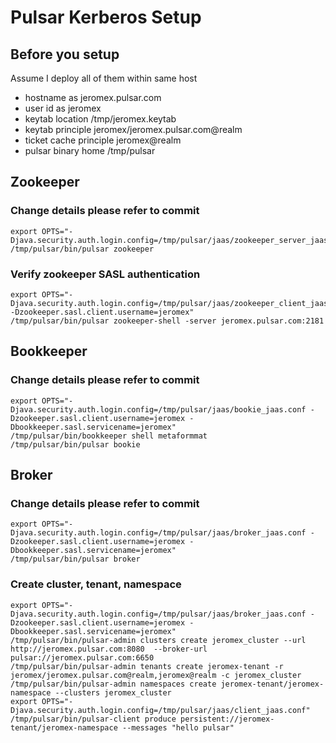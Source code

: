 # Pulsar Kerberos Setup

## Before you setup

Assume I deploy all of them within same host

* hostname as jeromex.pulsar.com
* user id as jeromex
* keytab location /tmp/jeromex.keytab
* keytab principle jeromex/jeromex.pulsar.com@realm
* ticket cache principle jeromex@realm
* pulsar binary home /tmp/pulsar

## Zookeeper

### Change details please refer to commit

```
export OPTS="-Djava.security.auth.login.config=/tmp/pulsar/jaas/zookeeper_server_jaas.conf"
/tmp/pulsar/bin/pulsar zookeeper
```
### Verify zookeeper SASL authentication

```
export OPTS="-Djava.security.auth.login.config=/tmp/pulsar/jaas/zookeeper_client_jaas.conf -Dzookeeper.sasl.client.username=jeromex"
/tmp/pulsar/bin/pulsar zookeeper-shell -server jeromex.pulsar.com:2181
```

## Bookkeeper

### Change details please refer to commit

```
export OPTS="-Djava.security.auth.login.config=/tmp/pulsar/jaas/bookie_jaas.conf -Dzookeeper.sasl.client.username=jeromex -Dbookkeeper.sasl.servicename=jeromex"
/tmp/pulsar/bin/bookkeeper shell metaformmat
/tmp/pulsar/bin/pulsar bookie
```

## Broker

### Change details please refer to commit
```
export OPTS="-Djava.security.auth.login.config=/tmp/pulsar/jaas/broker_jaas.conf -Dzookeeper.sasl.client.username=jeromex -Dbookkeeper.sasl.servicename=jeromex"
/tmp/pulsar/bin/pulsar broker
```

### Create cluster, tenant, namespace

```
export OPTS="-Djava.security.auth.login.config=/tmp/pulsar/jaas/broker_jaas.conf -Dzookeeper.sasl.client.username=jeromex -Dbookkeeper.sasl.servicename=jeromex"
/tmp/pulsar/bin/pulsar-admin clusters create jeromex_cluster --url http://jeromex.pulsar.com:8080  --broker-url pulsar://jeromex.pulsar.com:6650
/tmp/pulsar/bin/pulsar-admin tenants create jeromex-tenant -r jeromex/jeromex.pulsar.com@realm,jeromex@realm -c jeromex_cluster
/tmp/pulsar/bin/pulsar-admin namespaces create jeromex-tenant/jeromex-namespace --clusters jeromex_cluster
export OPTS="-Djava.security.auth.login.config=/tmp/pulsar/jaas/client_jaas.conf"
/tmp/pulsar/bin/pulsar-client produce persistent://jeromex-tenant/jeromex-namespace --messages "hello pulsar"
```